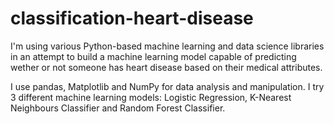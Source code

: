 # classification-heart-disease

I'm using various Python-based machine learning and data science libraries in an attempt to build a machine learning model capable of predicting wether or not someone has heart disease based on their medical attributes.

I use pandas, Matplotlib and NumPy for data analysis and manipulation.
I try 3 different machine learning models: Logistic Regression, K-Nearest Neighbours Classifier and Random Forest Classifier.
